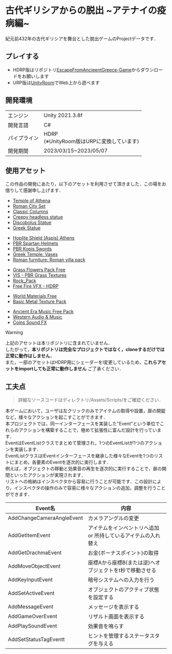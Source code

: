 # 古代ギリシアからの脱出 \~アテナイの疫病編~
紀元前432年の古代ギリシアを舞台とした脱出ゲームのProjectデータです．<br>

## プレイする
- HDRP版はリポジトリ[EscapeFromAncieentGreece-Game](https://github.com/lychee1223/EscapeFromAncieentGreece-Game)からダウンロードをお願いします
- URP版は[UnityRoom](https://unityroom.com/games/escapefromancieentgreece)でWeb上から遊べます


## 開発環境
<table>
  <tr>
    <td> エンジン </td>
    <td> Unity 2021.3.8f </td>
  </tr>
  <tr>
    <td> 開発言語 </td>
    <td> C# </td>
  </tr>
  <tr>
    <td> パイプライン </td> 
    <td> HDRP<br>(※UnityRoom版はURPに変換しています) </td>
  </tr>
  <tr>
    <td> 開発期間 </td> 
    <td> 2023/03/15~2023/05/07 </td>
  </tr>
</table>


## 使用アセット
この作品の開発にあたり，以下のアセットを利用させて頂きました．この場をお借りして感謝申し上げます．
<!-- 建築 -->
- [Temple of Athena](https://assetstore.unity.com/packages/3d/environments/historic/temple-of-athena-86198)
- [Roman City Set](https://assetstore.unity.com/packages/3d/environments/historic/roman-city-set-168930)
- [Classic Columns](https://assetstore.unity.com/packages/3d/environments/historic/classic-columns-58062)
- [Creepy headless statue](https://assetstore.unity.com/packages/3d/props/exterior/creepy-headless-statue-196390)
- [Discobolus Statue](https://assetstore.unity.com/packages/3d/props/discobolus-statue-107544)
- [Greek Statue](https://assetstore.unity.com/packages/3d/props/greek-statue-190814)
<!-- 小道具 -->
- [Hoplite Shield (Aspis) Athens](https://assetstore.unity.com/packages/3d/props/weapons/hoplite-shield-aspis-athens-160185)
- [PBR Spartan Helmets](https://assetstore.unity.com/packages/3d/props/clothing/armor/pbr-spartan-helmets-230926)
- [PBR Kopis Swords](https://assetstore.unity.com/packages/3d/props/weapons/pbr-kopis-swords-231378)
- [Greek Temple: Vases](https://assetstore.unity.com/packages/3d/environments/historic/greek-temple-vases-149134)
- [Roman furniture: Roman villa pack](https://assetstore.unity.com/packages/3d/props/furniture/roman-furniture-roman-villa-pack-165586)
<!-- 環境 -->
- [Grass Flowers Pack Free](https://assetstore.unity.com/packages/2d/textures-materials/nature/grass-flowers-pack-free-138810)
- [VIS - PBR Grass Textures](https://assetstore.unity.com/packages/2d/textures-materials/floors/vis-pbr-grass-textures-198071)
- [Rock_Pack](https://assetstore.unity.com/packages/3d/environments/landscapes/rock-pack-210536)
- [Free Fire VFX - HDRP](https://assetstore.unity.com/packages/vfx/free-fire-vfx-hdrp-239742)
<!-- Material -->
- [World Materials Free](https://assetstore.unity.com/packages/2d/textures-materials/world-materials-free-150182)
- [Basic Metal Texture Pack](https://assetstore.unity.com/packages/2d/textures-materials/metals/basic-metal-texture-pack-37402)
<!-- Audio -->
- [Ancient Era Music Free Pack](https://assetstore.unity.com/packages/audio/music/ancient-era-music-free-pack-146823)
- [Western Audio & Music](https://assetstore.unity.com/packages/audio/sound-fx/western-audio-music-67788)
- [Coins Sound FX](https://assetstore.unity.com/packages/audio/sound-fx/foley/coins-sound-fx-29320)

> [!WARNING]
> 上記のアセットは本リポジトリに含まれていません．<br>
> したがって，**本リポジトリは完全なプロジェクトではなく，cloneするだけでは正常に動作はしません．<br>**
> また，一部のアセットはHDRP用にシェーダーをl変更しているため，**これらアセットをimportしても正常に動作しません**
> ご了承ください．


## 工夫点
> 詳細なソースコードはディレクトリ/Assets/Scripts/をご確認ください．

本ゲームにおいて，ユーザは左クリックのみでアイテムの取得や設置，扉の開錠など，様々なアクションを起こすことができます．<br>
本プロジェクトでは，同一インターフェースを実装した"Event"という単位でこれらのアクションを構築することで，極めて拡張性に富んだ設計を行っています．<br>
EventはEventListクラスでまとめて管理され，1つのEventListが1つのアクションを実装します．<br>
EventListクラスはIEventインターフェースを継承した様々なEventを1つのリストにまとめ，各要素のEventを逐次的に実行します．<br>
例えば，オブジェクトの移動と効果音の再生を逐次的に実行することで，扉の開閉といったアクションが実現されます．<br>
リストへの格納はインスペクタから容易に行うことが可能です．この設計により，インスペクタの操作のみで容易に様々なアクションの追加，調整を行うことができます．<br>

|Event名 | 内容 |
| --- | --- | 
| AddChangeCameraAngleEvent | カメラアングルの変更 |
| AddGetItemEvent | アイテムをインベントリへ追加 or 所持しているアイテムの入れ替え |
| AddGetDrachmaEvent | お金(ボーナスポイント)の取得 |
| AddMoveObjectEvent | 座標Aから座標B(または逆)へオブジェクトをt秒で移動させる |
| AddKeyInputEvent | 暗号システムへの入力を行う |
| AddSetActiveEvent | オブジェクトのアクティブ状態を設定する |
| AddMessageEvent | メッセージを表示する |
| AddGameOverEvent | リザルト画面を表示する |
| AddPlaySoundEvent | 効果音を鳴らす |
| AddSetStatusTagEventt | ヒントを管理するステータスタグを与える | 
